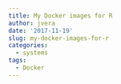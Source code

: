 ```yaml
---
title: My Docker images for R
author: jvera
date: '2017-11-19'
slug: my-docker-images-for-r
categories:
  - systems
tags:
  - Docker
---
```

